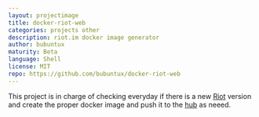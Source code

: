```yaml
---
layout: projectimage
title: docker-riot-web
categories: projects other
description: riot.im docker image generator
author: bubuntux
maturity: Beta
language: Shell
license: MIT
repo: https://github.com/bubuntux/docker-riot-web
---
```


This project is in charge of checking everyday if there is a new [Riot](https://riot.im) version and create the proper docker image and push it to the [hub](https://hub.docker.com/r/bubuntux/riot-web/) as neeed.

